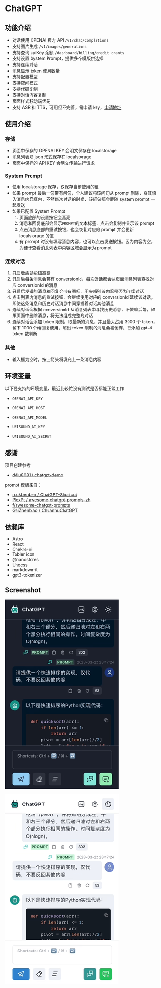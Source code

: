 # ChatGPT

## 功能介绍

- 对话使用 OPENAI 官方 API `/v1/chat/completions`
- 支持图片生成 `/v1/images/generations`
- 支持查询 apiKey 余额 `/dashboard/billing/credit_grants`
- 支持设置 System Prompt，提供多个模版供选择
- 支持连续对话
- 消息显示 token 使用数量
- 支持配置模型
- 支持夜间模式
- 支持代码复制
- 支持对话内容复制
- 页面样式移动端优先
- 支持 ASR 和 TTS，可用但不完善，需申请 key，[申请地址](https://ai.unisound.com)

## 使用介绍

### 存储

- 页面中保存的 OPENAI KEY 会明文保存在 localstorage
- 消息列表以 json 形式保存在 localstorage
- 页面中保存的 API KEY 会明文传输进行请求

### System Prompt

- 使用 localstorage 保存，仅保存当前使用的值
- 如果 prompt 最后一句带有问句，个人建议将该问句从 prompt 删除，将其填入消息内容框内，不然每次对话的时候，该问句都会跟随 system prompt 一起发送
- 如果已配置 System Prompt
  1. 页面底部的设置按钮会高亮
  2. 消息和回复底部会显示`PROMPT`的文本标签，点击会复制并显示该 prompt
  3. 点击消息底部的重试按钮，也会恢复对应的 prompt 并会更新 localstorage 的值
  4. 有 prompt 时没有填写消息内容，也可以点击发送按钮。因为内容为空，为便于查看消息列表中内容区域会显示为 prompt

### 连续对话

1. 开启后底部按钮高亮
2. 开启后每条消息会带有 conversionId，每次对话都会从页面消息列表查找对应 conversionId 的消息
3. 开启后发送的消息和回复会带有图标，用来辨别该内容是否为连续对话
4. 点击列表内消息的重试按钮，会继续使用对应的 conversionId 延续该对话。即使这条消息和历史对话消息中间穿插着对话其他消息
5. 连续对话会根据 conversionId 从消息列表中寻找历史消息，不依赖后端，如果页面中删除消息，将无法组成完整的对话
6. 连续对话会添加 token 限制，取最新的消息，并且最大占用 3000 个 token，留下 1000 个给回复使用，超出 token 限制的消息会被舍弃。已添加 gpt-4 token 数判断

### 其他

- 输入框为空时，按上箭头将填充上一条消息内容

## 环境变量

以下是支持的环境变量，最近比较忙没有测试是否都能正常工作

- `OPENAI_API_KEY`
- `OPENAI_API_HOST`
- `OPENAI_API_MODEL`

- `UNISOUND_AI_KEY`
- `UNISOUND_AI_SECRET`

## 感谢

项目创建参考

- [ddiu8081 / chatgpt-demo](https://github.com/ddiu8081/chatgpt-demo)

prompt 模版来自：

- [rockbenben / ChatGPT-Shortcut](https://github.com/rockbenben/ChatGPT-Shortcut)
- [PlexPt / awesome-chatgpt-prompts-zh](https://github.com/PlexPt/awesome-chatgpt-prompts-zh)
- [f/awesome-chatgpt-prompts](https://github.com/f/awesome-chatgpt-prompts)
- [GaiZhenbiao / ChuanhuChatGPT](https://github.com/GaiZhenbiao/ChuanhuChatGPT)

## 依赖库

- Astro
- React
- Chakra-ui
- Tabler icon
- @nanostores
- Unocss
- markdown-it
- gpt3-tokenizer

## Screenshot

![Dark](./screenshot-dark.png)

![Light](./screenshot-light.png)